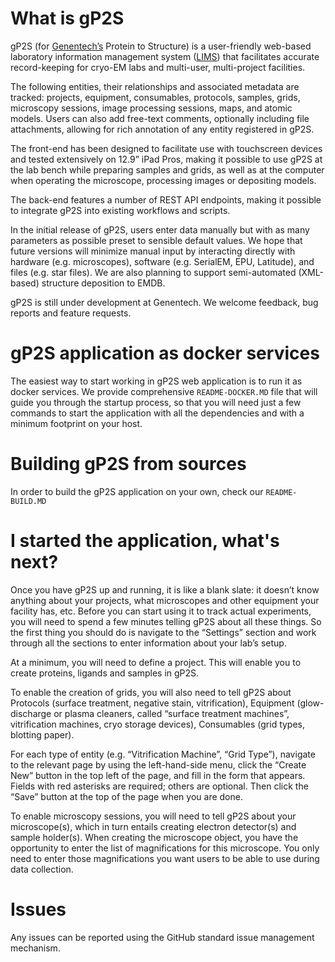 # What is gP2S #
gP2S (for [Genentech’s](http://www.gene.com) Protein to Structure) is a user-friendly web-based laboratory information management system
([LIMS](https://en.wikipedia.org/wiki/Laboratory_information_management_system))
that facilitates accurate record-keeping for cryo-EM labs and multi-user, multi-project facilities. 

The following entities, their relationships and associated metadata are tracked: projects, equipment, consumables,
protocols, samples, grids, microscopy sessions, image processing sessions, maps, and atomic models. Users can also
add free-text comments, optionally including file attachments, allowing for rich annotation of any entity registered
in gP2S.

The front-end has been designed to facilitate use with touchscreen devices and tested extensively on 12.9” iPad Pros,
making it possible to use gP2S at the lab bench while preparing samples and grids, as well as at the computer when
operating the microscope, processing images or depositing models.

The back-end features a number of REST API endpoints, making it possible to integrate gP2S into existing workflows
and scripts.

In the initial release of gP2S, users enter data manually but with as many parameters as possible preset to sensible
default values. We hope that future versions will minimize manual input by interacting directly with hardware
(e.g. microscopes), software (e.g. SerialEM, EPU, Latitude), and files (e.g. star files). We are also planning to
support semi-automated (XML-based) structure deposition to EMDB. 

gP2S is still under development at Genentech. We welcome feedback, bug reports and feature requests.

# gP2S  application as docker services #
The easiest way to start working in gP2S web application is to run it as docker services. We provide
comprehensive `README-DOCKER.MD` file that will guide you through the startup process, so that you will need just a few commands
to start the application with all the dependencies and with a minimum footprint on your host.

# Building gP2S from sources #
In order to build the gP2S application on your own, check our `README-BUILD.MD`

# I started the application, what's next? #
Once you have gP2S up and running, it is like a blank slate: it doesn’t know anything about your projects, what microscopes and other equipment your facility has, etc. Before you can start using it to track actual experiments, you will need to spend a few minutes telling gP2S about all these things. So the first thing you should do is navigate to the “Settings” section and work through all the sections to enter information about your lab’s setup. 

At a minimum, you will need to define a project. This will enable you to create proteins, ligands and samples in gP2S.

To enable the creation of grids, you will also need to tell gP2S about Protocols (surface treatment, negative stain, vitrification), Equipment (glow-discharge or plasma cleaners, called “surface treatment machines”, vitrification machines, cryo storage devices), Consumables (grid types, blotting paper). 

For each type of entity (e.g. “Vitrification Machine”, “Grid Type”), navigate to the relevant page by using the left-hand-side menu, click the “Create New” button in the top left of the page, and fill in the form that appears. Fields with red asterisks are required; others are optional. Then click the “Save” button at the top of the page when you are done.

To enable microscopy sessions, you will need to tell gP2S about your microscope(s), which in turn entails creating electron detector(s) and sample holder(s). When creating the microscope object, you have the opportunity to enter the list of magnifications for this microscope. You only need to enter those magnifications you want users to be able to use during data collection. 

# Issues #
Any issues can be reported using the GitHub standard issue management mechanism.
  